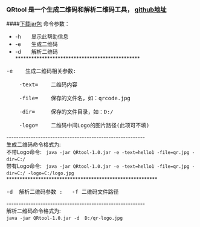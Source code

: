 ### QRtool 是一个生成二维码和解析二维码工具， [github地址](https://github.com/kecson/JavaProject/tree/master/qrcodetool) <br/>
####[下载jar包](https://github.com/kecson/JavaProject/raw/master/qrcodetool/QRtool-1.0.jar)
命令参数：<br/>
 * -h       显示此帮助信息 <br/>
 * -e       生成二维码 <br/>
 * -d       解析二维码 <br/>
 *********************************************** <br/>
 <pre>-e    生成二维码相关参数:   <br/>   
    -text=    二维码内容   <br/>       
    -file=    保存的文件名，如：qrcode.jpg  <br/>        
    -dir=     保存的文件目录，如：D:/ <br/>       
    -logo=    二维码中间Logo的图片路径(此项可不填)<br/></pre>
 --------------------------------------------------------- <br/>
 生成二维码命令格式为:<br/>
 不带Logo命令:   `java -jar QRtool-1.0.jar -e -text=hello1 -file=qr.jpg -dir=C:/` <br/>
 带有Logo命令:   `java -jar QRtool-1.0.jar -e -text=hello1 -file=qr.jpg -dir=C:/ -logo=C:/logo.jpg` <br/>
 *********************************************************<br/>
  <pre>-d  解析二维码参数 :   -f 二维码文件路径 <br/></pre>
 --------------------------------------------------------- <br/>
 解析二维码命令格式为: <br/>
 `java -jar QRtool-1.0.jar -d  D:/qr-logo.jpg` <br/>
